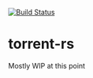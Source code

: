 [![Build Status](https://github.com/95th/torrent-rs/workflows/CI/badge.svg?branch=master)](https://github.com/95th/torrent-rs/actions)

# torrent-rs

Mostly WIP at this point
